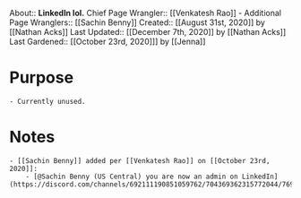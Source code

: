 About:: __LinkedIn lol.__
Chief Page Wrangler:: [[Venkatesh Rao]]
    - Additional Page Wranglers:: [[Sachin Benny]]
Created:: [[August 31st, 2020]] by [[Nathan Acks]]
Last Updated:: [[December 7th, 2020]] by [[Nathan Acks]]
Last Gardened:: [[October 23rd, 2020]]] by [[Jenna]]
# Purpose
    - Currently unused.
# Notes
    - [[Sachin Benny]] added per [[Venkatesh Rao]] on [[October 23rd, 2020]]:
        - [@Sachin Benny (US Central) you are now an admin on LinkedIn](https://discord.com/channels/692111190851059762/704369362315772044/769048757874196520)
